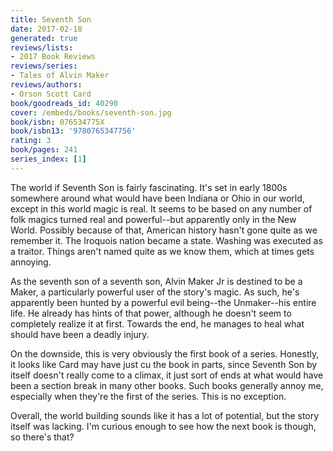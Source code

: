 ```yaml
---
title: Seventh Son
date: 2017-02-18
generated: true
reviews/lists:
- 2017 Book Reviews
reviews/series:
- Tales of Alvin Maker
reviews/authors:
- Orson Scott Card
book/goodreads_id: 40290
cover: /embeds/books/seventh-son.jpg
book/isbn: 076534775X
book/isbn13: '9780765347756'
rating: 3
book/pages: 241
series_index: [1]
---
```

The world if Seventh Son is fairly fascinating. It's set in early 1800s somewhere around what would have been Indiana or Ohio in our world, except in this world magic is real. It seems to be based on any number of folk magics turned real and powerful--but apparently only in the New World. Possibly because of that, American history hasn't gone quite as we remember it. The Iroquois nation became a state. Washing was executed as a traitor. Things aren't named quite as we know them, which at times gets annoying.  

As the seventh son of a seventh son, Alvin Maker Jr is destined to be a Maker, a particularly powerful user of the story's magic. As such, he's apparently been hunted by a powerful evil being--the Unmaker--his entire life. He already has hints of that power, although he doesn't seem to completely realize it at first. Towards the end, he manages to heal what should have been a deadly injury.  

<!--more-->

On the downside, this is very obviously the first book of a series. Honestly, it looks like Card may have just cu the book in parts, since Seventh Son by itself doesn't really come to a climax, it just sort of ends at what would have been a section break in many other books. Such books generally annoy me, especially when they're the first of the series. This is no exception.  

Overall, the world building sounds like it has a lot of potential, but the story itself was lacking. I'm curious enough to see how the next book is though, so there's that?